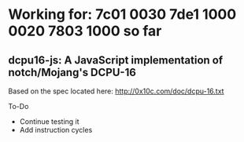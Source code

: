 # Working for: 7c01 0030 7de1 1000 0020 7803 1000  so far
## dcpu16-js: A JavaScript implementation of notch/Mojang's DCPU-16

Based on the spec located here: http://0x10c.com/doc/dcpu-16.txt

To-Do

* Continue testing it
* Add instruction cycles
